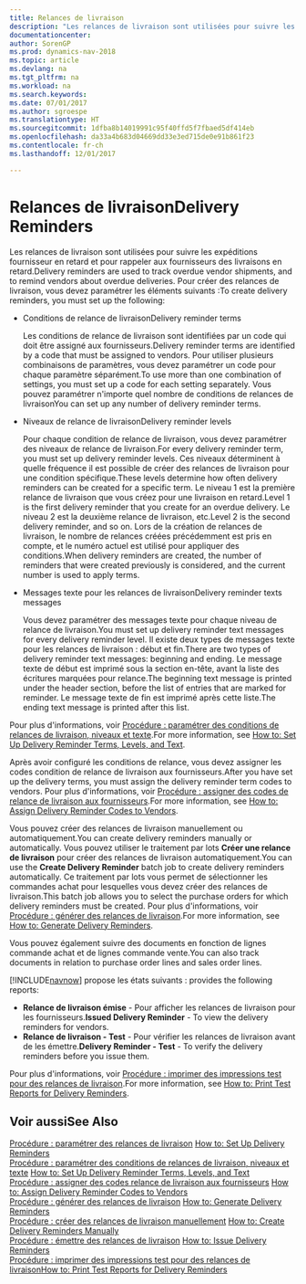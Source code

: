 ```yaml
---
title: Relances de livraison
description: "Les relances de livraison sont utilisées pour suivre les expéditions fournisseur en retard et pour rappeler aux fournisseurs des livraisons en retard."
documentationcenter: 
author: SorenGP
ms.prod: dynamics-nav-2018
ms.topic: article
ms.devlang: na
ms.tgt_pltfrm: na
ms.workload: na
ms.search.keywords: 
ms.date: 07/01/2017
ms.author: sgroespe
ms.translationtype: HT
ms.sourcegitcommit: 1dfba8b14019991c95f40ffd5f7fbaed5df414eb
ms.openlocfilehash: da33a4b683d04669dd33e3ed715de0e91b861f23
ms.contentlocale: fr-ch
ms.lasthandoff: 12/01/2017

---
```

# <a name="delivery-reminders"></a><span data-ttu-id="5e0b9-103">Relances de livraison</span><span class="sxs-lookup"><span data-stu-id="5e0b9-103">Delivery Reminders</span></span>
<span data-ttu-id="5e0b9-104">Les relances de livraison sont utilisées pour suivre les expéditions fournisseur en retard et pour rappeler aux fournisseurs des livraisons en retard.</span><span class="sxs-lookup"><span data-stu-id="5e0b9-104">Delivery reminders are used to track overdue vendor shipments, and to remind vendors about overdue deliveries.</span></span> <span data-ttu-id="5e0b9-105">Pour créer des relances de livraison, vous devez paramétrer les éléments suivants :</span><span class="sxs-lookup"><span data-stu-id="5e0b9-105">To create delivery reminders, you must set up the following:</span></span>  

- <span data-ttu-id="5e0b9-106">Conditions de relance de livraison</span><span class="sxs-lookup"><span data-stu-id="5e0b9-106">Delivery reminder terms</span></span>  

    <span data-ttu-id="5e0b9-107">Les conditions de relance de livraison sont identifiées par un code qui doit être assigné aux fournisseurs.</span><span class="sxs-lookup"><span data-stu-id="5e0b9-107">Delivery reminder terms are identified by a code that must be assigned to vendors.</span></span> <span data-ttu-id="5e0b9-108">Pour utiliser plusieurs combinaisons de paramètres, vous devez paramétrer un code pour chaque paramètre séparément.</span><span class="sxs-lookup"><span data-stu-id="5e0b9-108">To use more than one combination of settings, you must set up a code for each setting separately.</span></span> <span data-ttu-id="5e0b9-109">Vous pouvez paramétrer n'importe quel nombre de conditions de relances de livraison</span><span class="sxs-lookup"><span data-stu-id="5e0b9-109">You can set up any number of delivery reminder terms.</span></span>  

- <span data-ttu-id="5e0b9-110">Niveaux de relance de livraison</span><span class="sxs-lookup"><span data-stu-id="5e0b9-110">Delivery reminder levels</span></span>  

    <span data-ttu-id="5e0b9-111">Pour chaque condition de relance de livraison, vous devez paramétrer des niveaux de relance de livraison.</span><span class="sxs-lookup"><span data-stu-id="5e0b9-111">For every delivery reminder term, you must set up delivery reminder levels.</span></span> <span data-ttu-id="5e0b9-112">Ces niveaux déterminent à quelle fréquence il est possible de créer des relances de livraison pour une condition spécifique.</span><span class="sxs-lookup"><span data-stu-id="5e0b9-112">These levels determine how often delivery reminders can be created for a specific term.</span></span> <span data-ttu-id="5e0b9-113">Le niveau 1 est la première relance de livraison que vous créez pour une livraison en retard.</span><span class="sxs-lookup"><span data-stu-id="5e0b9-113">Level 1 is the first delivery reminder that you create for an overdue delivery.</span></span> <span data-ttu-id="5e0b9-114">Le niveau 2 est la deuxième relance de livraison, etc.</span><span class="sxs-lookup"><span data-stu-id="5e0b9-114">Level 2 is the second delivery reminder, and so on.</span></span> <span data-ttu-id="5e0b9-115">Lors de la création de relances de livraison, le nombre de relances créées précédemment est pris en compte, et le numéro actuel est utilisé pour appliquer des conditions.</span><span class="sxs-lookup"><span data-stu-id="5e0b9-115">When delivery reminders are created, the number of reminders that were created previously is considered, and the current number is used to apply terms.</span></span>  

- <span data-ttu-id="5e0b9-116">Messages texte pour les relances de livraison</span><span class="sxs-lookup"><span data-stu-id="5e0b9-116">Delivery reminder texts messages</span></span>  

    <span data-ttu-id="5e0b9-117">Vous devez paramétrer des messages texte pour chaque niveau de relance de livraison.</span><span class="sxs-lookup"><span data-stu-id="5e0b9-117">You must set up delivery reminder text messages for every delivery reminder level.</span></span> <span data-ttu-id="5e0b9-118">Il existe deux types de messages texte pour les relances de livraison : début et fin.</span><span class="sxs-lookup"><span data-stu-id="5e0b9-118">There are two types of delivery reminder text messages: beginning and ending.</span></span> <span data-ttu-id="5e0b9-119">Le message texte de début est imprimé sous la section en-tête, avant la liste des écritures marquées pour relance.</span><span class="sxs-lookup"><span data-stu-id="5e0b9-119">The beginning text message is printed under the header section, before the list of entries that are marked for reminder.</span></span> <span data-ttu-id="5e0b9-120">Le message texte de fin est imprimé après cette liste.</span><span class="sxs-lookup"><span data-stu-id="5e0b9-120">The ending text message is printed after this list.</span></span>  

<span data-ttu-id="5e0b9-121">Pour plus d'informations, voir [Procédure : paramétrer des conditions de relances de livraison, niveaux et texte](how-to-set-up-delivery-reminder-terms-levels-and-text.md).</span><span class="sxs-lookup"><span data-stu-id="5e0b9-121">For more information, see [How to: Set Up Delivery Reminder Terms, Levels, and Text](how-to-set-up-delivery-reminder-terms-levels-and-text.md).</span></span>  

<span data-ttu-id="5e0b9-122">Après avoir configuré les conditions de relance, vous devez assigner les codes condition de relance de livraison aux fournisseurs.</span><span class="sxs-lookup"><span data-stu-id="5e0b9-122">After you have set up the delivery terms, you must assign the delivery reminder term codes to vendors.</span></span> <span data-ttu-id="5e0b9-123">Pour plus d'informations, voir [Procédure : assigner des codes de relance de livraison aux fournisseurs](how-to-assign-delivery-reminder-codes-to-vendors.md).</span><span class="sxs-lookup"><span data-stu-id="5e0b9-123">For more information, see [How to: Assign Delivery Reminder Codes to Vendors](how-to-assign-delivery-reminder-codes-to-vendors.md).</span></span>  

<span data-ttu-id="5e0b9-124">Vous pouvez créer des relances de livraison manuellement ou automatiquement.</span><span class="sxs-lookup"><span data-stu-id="5e0b9-124">You can create delivery reminders manually or automatically.</span></span> <span data-ttu-id="5e0b9-125">Vous pouvez utiliser le traitement par lots **Créer une relance de livraison** pour créer des relances de livraison automatiquement.</span><span class="sxs-lookup"><span data-stu-id="5e0b9-125">You can use the **Create Delivery Reminder** batch job to create delivery reminders automatically.</span></span> <span data-ttu-id="5e0b9-126">Ce traitement par lots vous permet de sélectionner les commandes achat pour lesquelles vous devez créer des relances de livraison.</span><span class="sxs-lookup"><span data-stu-id="5e0b9-126">This batch job allows you to select the purchase orders for which delivery reminders must be created.</span></span> <span data-ttu-id="5e0b9-127">Pour plus d'informations, voir [Procédure : générer des relances de livraison](how-to-issue-delivery-reminders.md).</span><span class="sxs-lookup"><span data-stu-id="5e0b9-127">For more information, see [How to: Generate Delivery Reminders](how-to-issue-delivery-reminders.md).</span></span>  

<span data-ttu-id="5e0b9-128">Vous pouvez également suivre des documents en fonction de lignes commande achat et de lignes commande vente.</span><span class="sxs-lookup"><span data-stu-id="5e0b9-128">You can also track documents in relation to purchase order lines and sales order lines.</span></span>  

[!INCLUDE[navnow](../../includes/navnow_md.md)]<span data-ttu-id="5e0b9-129"> propose les états suivants :</span><span class="sxs-lookup"><span data-stu-id="5e0b9-129"> provides the following reports:</span></span>  

- <span data-ttu-id="5e0b9-130">**Relance de livraison émise** - Pour afficher les relances de livraison pour les fournisseurs.</span><span class="sxs-lookup"><span data-stu-id="5e0b9-130">**Issued Delivery Reminder** - To view the delivery reminders for vendors.</span></span>  
- <span data-ttu-id="5e0b9-131">**Relance de livraison - Test** - Pour vérifier les relances de livraison avant de les émettre.</span><span class="sxs-lookup"><span data-stu-id="5e0b9-131">**Delivery Reminder - Test** - To verify the delivery reminders before you issue them.</span></span>  

<span data-ttu-id="5e0b9-132">Pour plus d'informations, voir [Procédure : imprimer des impressions test pour des relances de livraison](how-to-print-test-reports-for-delivery-reminders.md).</span><span class="sxs-lookup"><span data-stu-id="5e0b9-132">For more information, see [How to: Print Test Reports for Delivery Reminders](how-to-print-test-reports-for-delivery-reminders.md).</span></span>  

## <a name="see-also"></a><span data-ttu-id="5e0b9-133">Voir aussi</span><span class="sxs-lookup"><span data-stu-id="5e0b9-133">See Also</span></span>  
 <span data-ttu-id="5e0b9-134">[Procédure : paramétrer des relances de livraison](how-to-set-up-delivery-reminders.md) </span><span class="sxs-lookup"><span data-stu-id="5e0b9-134">[How to: Set Up Delivery Reminders](how-to-set-up-delivery-reminders.md) </span></span>  
 <span data-ttu-id="5e0b9-135">[Procédure : paramétrer des conditions de relances de livraison, niveaux et texte](how-to-set-up-delivery-reminder-terms-levels-and-text.md) </span><span class="sxs-lookup"><span data-stu-id="5e0b9-135">[How to: Set Up Delivery Reminder Terms, Levels, and Text](how-to-set-up-delivery-reminder-terms-levels-and-text.md) </span></span>  
 <span data-ttu-id="5e0b9-136">[Procédure : assigner des codes relance de livraison aux fournisseurs](how-to-assign-delivery-reminder-codes-to-vendors.md) </span><span class="sxs-lookup"><span data-stu-id="5e0b9-136">[How to: Assign Delivery Reminder Codes to Vendors](how-to-assign-delivery-reminder-codes-to-vendors.md) </span></span>  
 <span data-ttu-id="5e0b9-137">[Procédure : générer des relances de livraison](how-to-generate-delivery-reminders.md) </span><span class="sxs-lookup"><span data-stu-id="5e0b9-137">[How to: Generate Delivery Reminders](how-to-generate-delivery-reminders.md) </span></span>  
 <span data-ttu-id="5e0b9-138">[Procédure : créer des relances de livraison manuellement](how-to-create-delivery-reminders-manually.md) </span><span class="sxs-lookup"><span data-stu-id="5e0b9-138">[How to: Create Delivery Reminders Manually](how-to-create-delivery-reminders-manually.md) </span></span>  
 <span data-ttu-id="5e0b9-139">[Procédure : émettre des relances de livraison](how-to-issue-delivery-reminders.md) </span><span class="sxs-lookup"><span data-stu-id="5e0b9-139">[How to: Issue Delivery Reminders](how-to-issue-delivery-reminders.md) </span></span>  
 [<span data-ttu-id="5e0b9-140">Procédure : imprimer des impressions test pour des relances de livraison</span><span class="sxs-lookup"><span data-stu-id="5e0b9-140">How to: Print Test Reports for Delivery Reminders</span></span>](how-to-print-test-reports-for-delivery-reminders.md)

